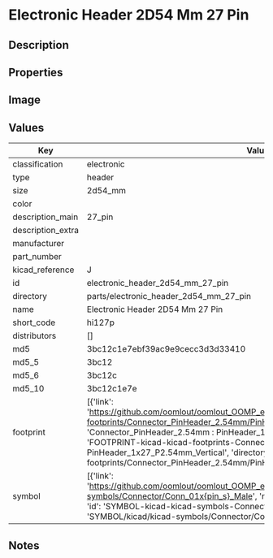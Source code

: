 # Electronic Header 2D54 Mm 27 Pin

## Description

## Properties


## Image


## Values

| Key | Value |
| --- | --- |
| classification | electronic |
| type | header |
| size | 2d54_mm |
| color |  |
| description_main | 27_pin |
| description_extra |  |
| manufacturer |  |
| part_number |  |
| kicad_reference | J |
| id | electronic_header_2d54_mm_27_pin |
| directory | parts/electronic_header_2d54_mm_27_pin |
| name | Electronic Header 2D54 Mm 27 Pin |
| short_code | hi127p |
| distributors | [] |
| md5 | 3bc12c1e7ebf39ac9e9cecc3d3d33410 |
| md5_5 | 3bc12 |
| md5_6 | 3bc12c |
| md5_10 | 3bc12c1e7e |
| footprint | [{'link': 'https://github.com/oomlout/oomlout_OOMP_eda_V2/tree/main/FOOTPRINT/kicad/kicad-footprints/Connector_PinHeader_2.54mm/PinHeader_1x27_P2.54mm_Vertical', 'name': 'Connector_PinHeader_2.54mm : PinHeader_1x27_P2.54mm_Vertical', 'id': 'FOOTPRINT-kicad-kicad-footprints-Connector_PinHeader_2.54mm-PinHeader_1x27_P2.54mm_Vertical', 'directory': 'FOOTPRINT/kicad/kicad-footprints/Connector_PinHeader_2.54mm/PinHeader_1x27_P2.54mm_Vertical/'}] |
| symbol | [{'link': 'https://github.com/oomlout/oomlout_OOMP_eda_V2/tree/main/SYMBOL/kicad/kicad-symbols/Connector/Conn_01x{pin_s}_Male', 'name': 'Connector : Conn_01x27_Male', 'id': 'SYMBOL-kicad-kicad-symbols-Connector-Conn_01x27_Male', 'directory': 'SYMBOL/kicad/kicad-symbols/Connector/Conn_01x27_Male/'}] |

## Notes

